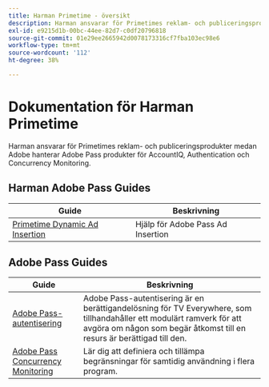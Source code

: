 ```yaml
---
title: Harman Primetime - översikt
description: Harman ansvarar för Primetimes reklam- och publiceringsprodukter medan Adobe hanterar Adobe Pass produkter för AccountIQ, Authentication och Concurrency Monitoring.
exl-id: e9215d1b-00bc-44ee-82d7-c0df20796818
source-git-commit: 01e29ee2665942d0078173316cf7fba103ec98e6
workflow-type: tm+mt
source-wordcount: '112'
ht-degree: 38%

---
```



# Dokumentation för Harman Primetime

<!--
NOTE: Don't change Primetime to Pass in this file. All the stuff that belongs to Harman is still Primetime.
-->

Harman ansvarar för Primetimes reklam- och publiceringsprodukter medan Adobe hanterar Adobe Pass produkter för AccountIQ, Authentication och Concurrency Monitoring.

## Harman Adobe Pass Guides

| Guide | Beskrivning |
| ---------------------------------------------------------------------------------------------------------- | ---------------------------- |
| [Primetime Dynamic Ad Insertion](https://experienceleague.adobe.com/docs/primetime/ad-insertion/home.html?lang=sv-SE) | Hjälp för Adobe Pass Ad Insertion |

## Adobe Pass Guides

| Guide | Beskrivning |
| ---------------------------------------------------------------------------- | ------------------------------------------------------------------------------------------------------------------------------------------------------------------------------------------ |
| [Adobe Pass-autentisering](/help/authentication/home.md) | Adobe Pass-autentisering är en berättigandelösning för TV Everywhere, som tillhandahåller ett modulärt ramverk för att avgöra om någon som begär åtkomst till en resurs är berättigad till den. |
| [Adobe Pass Concurrency Monitoring](/help/concurrency-monitoring/cm-home.md) | Lär dig att definiera och tillämpa begränsningar för samtidig användning i flera program. |
